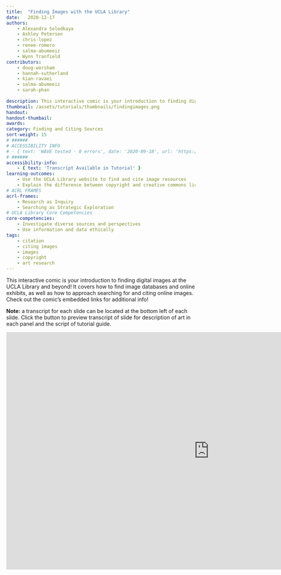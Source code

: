 ```yaml
---
title:  "Finding Images with the UCLA Library"
date:   2020-12-17
authors: 
    - Alexandra Solodkaya
    - Ashley Peterson
    - chris-lopez
    - renee-romero
    - salma-abumeeiz
    - Wynn Tranfield
contributors:
    - doug-worsham
    - hannah-sutherland
    - kian-ravaei
    - salma-abumeeiz
    - sarah-phan
    
description: This interactive comic is your introduction to finding digital images at the UCLA Library and beyond!
thumbnail: /assets/tutorials/thumbnails/findingimages.png
handout:
handout-thumbail: 
awards:
category: Finding and Citing Sources
sort-weight: 15
# ######
# ACCESSIBILITY INFO
# - { text: 'WAVE tested - 0 errors', date: '2020-09-18', url: 'https://wave.webaim.org/' }
# ######
accessibility-info:
    - { text: 'Transcript Available in Tutorial' }
learning-outcomes:
    - Use the UCLA Library website to find and cite image resources
    - Explain the difference between copyright and creative commons licensing
# ACRL FRAMES
acrl-frames:
    - Research as Inquiry
    - Searching as Strategic Exploration
# UCLA Library Core Competencies
core-competencies:
    - Investigate diverse sources and perspectives
    - Use information and data ethically
tags:
    - citation
    - citing images
    - images
    - copyright
    - art research
---
```

This interactive comic is your introduction to finding digital images at the UCLA Library and beyond! It covers how to find image databases and online exhibits, as well as how to approach searching for and citing online images. Check out the comic’s embedded links for additional info!

**Note:** a transcript for each slide can be located at the bottom left of each slide. Click the button to preview transcript of slide for description of art in each panel and the script of tutorial guide.

<iframe src="https://ccle.ucla.edu/mod/hvp/embed.php?id=3491777" width="1079" height="632" frameborder="0" allowfullscreen="allowfullscreen"></iframe><script src="https://ccle.ucla.edu/mod/hvp/library/js/h5p-resizer.js" charset="UTF-8"></script>
